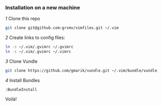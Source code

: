 ### Installation on a new machine

_1_ Clone this repo

``` bash
git clone git@github.com:grsmv/vimfiles.git ~/.vim
```

_2_ Create links to config files:

``` bash
ln -s ~/.vim/.gvimrc ~/.gvimrc
ln -s ~/.vim/.gvimrc ~/.vimrc
```

_3_ Clone Vundle

``` bash
git clone https://github.com/gmarik/vundle.git ~/.vim/bundle/vundle
```

_4_ Install Bundles

``` vim
:BundleInstall
```

Voilà!
